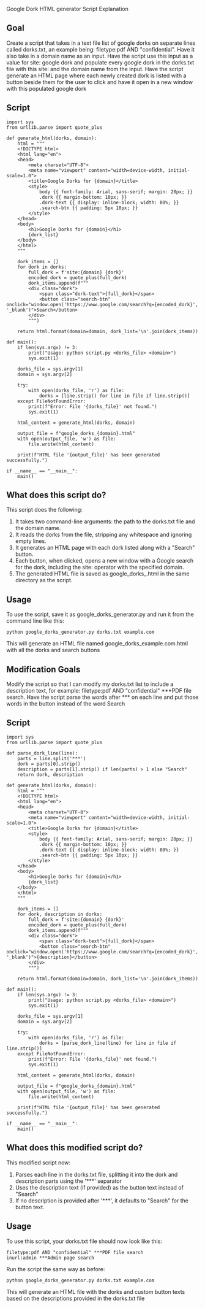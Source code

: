 Google Dork HTML generator Script Explanation

## Goal
Create a script that takes in a text file list of google dorks on separate lines called dorks.txt, an example being: filetype:pdf AND "confidential". Have it also take in a domain name as an input. Have the script use this input as a value for site: google dork and populate every google dork in the dorks.txt file with this site: and the domain name from the input. Have the script generate an HTML page where each newly created dork is listed with a button beside them for the user to click and have it open in a new window with this populated google dork

## Script
```
import sys
from urllib.parse import quote_plus

def generate_html(dorks, domain):
    html = """
    <!DOCTYPE html>
    <html lang="en">
    <head>
        <meta charset="UTF-8">
        <meta name="viewport" content="width=device-width, initial-scale=1.0">
        <title>Google Dorks for {domain}</title>
        <style>
            body {{ font-family: Arial, sans-serif; margin: 20px; }}
            .dork {{ margin-bottom: 10px; }}
            .dork-text {{ display: inline-block; width: 80%; }}
            .search-btn {{ padding: 5px 10px; }}
        </style>
    </head>
    <body>
        <h1>Google Dorks for {domain}</h1>
        {dork_list}
    </body>
    </html>
    """

    dork_items = []
    for dork in dorks:
        full_dork = f'site:{domain} {dork}'
        encoded_dork = quote_plus(full_dork)
        dork_items.append(f"""
        <div class="dork">
            <span class="dork-text">{full_dork}</span>
            <button class="search-btn" onclick="window.open('https://www.google.com/search?q={encoded_dork}', '_blank')">Search</button>
        </div>
        """)

    return html.format(domain=domain, dork_list='\n'.join(dork_items))

def main():
    if len(sys.argv) != 3:
        print("Usage: python script.py <dorks_file> <domain>")
        sys.exit(1)

    dorks_file = sys.argv[1]
    domain = sys.argv[2]

    try:
        with open(dorks_file, 'r') as file:
            dorks = [line.strip() for line in file if line.strip()]
    except FileNotFoundError:
        print(f"Error: File '{dorks_file}' not found.")
        sys.exit(1)

    html_content = generate_html(dorks, domain)

    output_file = f"google_dorks_{domain}.html"
    with open(output_file, 'w') as file:
        file.write(html_content)

    print(f"HTML file '{output_file}' has been generated successfully.")

if __name__ == "__main__":
    main()
```

## What does this script do?
This script does the following:

1. It takes two command-line arguments: the path to the dorks.txt file and the domain name.
2. It reads the dorks from the file, stripping any whitespace and ignoring empty lines.
3. It generates an HTML page with each dork listed along with a "Search" button.
4. Each button, when clicked, opens a new window with a Google search for the dork, including the site: operator with the specified domain.
5. The generated HTML file is saved as google_dorks_<domain>.html in the same directory as the script.

## Usage
To use the script, save it as google_dorks_generator.py and run it from the command line like this:

```
python google_dorks_generator.py dorks.txt example.com
```
This will generate an HTML file named google_dorks_example.com.html with all the dorks and search buttons


## Modification Goals
Modify the script so that I can modify my dorks.txt list to include a description text, for example: filetype:pdf AND "confidential" ***PDF file search. Have the script parse the words after *** on each line and put those words in the button instead of the word Search

## Script
```
import sys
from urllib.parse import quote_plus

def parse_dork_line(line):
    parts = line.split('***')
    dork = parts[0].strip()
    description = parts[1].strip() if len(parts) > 1 else "Search"
    return dork, description

def generate_html(dorks, domain):
    html = """
    <!DOCTYPE html>
    <html lang="en">
    <head>
        <meta charset="UTF-8">
        <meta name="viewport" content="width=device-width, initial-scale=1.0">
        <title>Google Dorks for {domain}</title>
        <style>
            body {{ font-family: Arial, sans-serif; margin: 20px; }}
            .dork {{ margin-bottom: 10px; }}
            .dork-text {{ display: inline-block; width: 80%; }}
            .search-btn {{ padding: 5px 10px; }}
        </style>
    </head>
    <body>
        <h1>Google Dorks for {domain}</h1>
        {dork_list}
    </body>
    </html>
    """

    dork_items = []
    for dork, description in dorks:
        full_dork = f'site:{domain} {dork}'
        encoded_dork = quote_plus(full_dork)
        dork_items.append(f"""
        <div class="dork">
            <span class="dork-text">{full_dork}</span>
            <button class="search-btn" onclick="window.open('https://www.google.com/search?q={encoded_dork}', '_blank')">{description}</button>
        </div>
        """)

    return html.format(domain=domain, dork_list='\n'.join(dork_items))

def main():
    if len(sys.argv) != 3:
        print("Usage: python script.py <dorks_file> <domain>")
        sys.exit(1)

    dorks_file = sys.argv[1]
    domain = sys.argv[2]

    try:
        with open(dorks_file, 'r') as file:
            dorks = [parse_dork_line(line) for line in file if line.strip()]
    except FileNotFoundError:
        print(f"Error: File '{dorks_file}' not found.")
        sys.exit(1)

    html_content = generate_html(dorks, domain)

    output_file = f"google_dorks_{domain}.html"
    with open(output_file, 'w') as file:
        file.write(html_content)

    print(f"HTML file '{output_file}' has been generated successfully.")

if __name__ == "__main__":
    main()
```

## What does this modified script do?
This modified script now:

1. Parses each line in the dorks.txt file, splitting it into the dork and description parts using the '***' separator
2. Uses the description text (if provided) as the button text instead of "Search"
3. If no description is provided after '***', it defaults to "Search" for the button text.

## Usage
To use this script, your dorks.txt file should now look like this:

```
filetype:pdf AND "confidential" ***PDF file search
inurl:admin ***Admin page search
```
Run the script the same way as before:

```
python google_dorks_generator.py dorks.txt example.com
```
This will generate an HTML file with the dorks and custom button texts based on the descriptions provided in the dorks.txt file